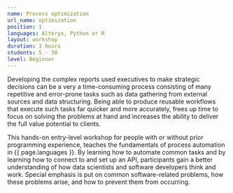 ```yaml
---
name: Process optimization
url_name: optimization
position: 1
languages: Alteryx, Python or R
layout: workshop
duration: 3 hours
students: 5 - 30
level: Beginner
---
```

Developing the complex reports used executives to make strategic decisions can be a very a time-consuming process consisting of many repetitive and error-prone tasks such as data gathering from external sources and data structuring. Being able to produce reusable workflows that execute such tasks far quicker and more accurately, frees up time to focus on solving the problems at hand and increases the ability to deliver the full value potential to clients.

This hands-on entry-level workshop for people with or without prior programming experience, teaches the fundamentals of process automation in {{ page.languages }}. By learning how to automate common tasks and by learning how to connect to and set up an API, participants gain a better understanding of how data scientists and software developers think and work. Special emphasis is put on common software-related problems, how these problems arise, and how to prevent them from occurring.